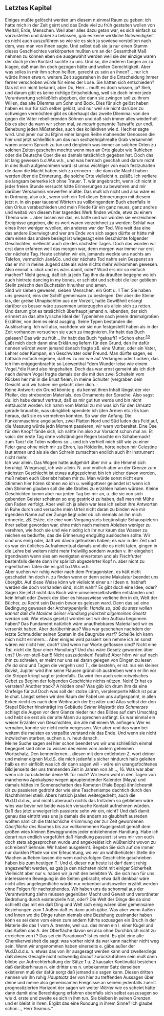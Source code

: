 ## Letztes Kapitel
Einiges mußte gelöscht werden um diesem n.einmal Raum zu geben: ich hatte mich in der Zeit geirrt und das Ende viel zu früh gestalten wollen von Weltall, Erde, Menschen. Weil aber alles dazu getan war, es sich einfach so vorzustellen und dabei zu belassen, gab es keine wirkliche Notwendigkeit es nicht auch auszuführen so wie sie es sich ja sowieso vorstellten nach dem, was man von ihnen sagte. Und selbst daß sie ja nur einen Stamm dieses Geschlechtes verkörperten mußten um an der Gesamtheit Maß nehmen zu können eben sie ausgewählt werden weil sie der einzige waren der doch je den Kontakt suchte zu uns. Und so, die anderen fangen an zu klagen, daß man ihn doch gezogen hätte und wollen Gerechtigkeit. Aber was solles in mir ihm schon heißen, gerecht zu sein an ihnen?... nur ich würde Ihnen etwa n. weitere Zeit zugestehen in der die Entscheidung immer ferner verschoben würde für eines der Lose. Sie hätten sich entschieden? Das ist mir nicht bekannt, aber Du, Herr... mußt es doch wissen, ja? Sieh, und darum gibt es keine richtige Entscheidung, weil sie doch immer jede Verantwortung schließlich abgeben, der dann sie zwingen soll zu ihrem Willen, das alte Dilemma um Sohn und Bock. Dies für sich gelöst haben haben es nur für sich selber gelöst, und nur weil sie nicht darüber zu schweigen vermöchten gibt es überhaupt das zweite Dilemma: von den gegen die Väter rebellierenden Söhnen und daß sich immer alles wiederholt bis es aber da warn wir schon mal, *se mourir* genannte Tatwaffe zur endl. Behebung jeden Mißstandes, auch des kollektiven wie d. Hechler sagte wird. Und jener nur zu B‘ginn einer langen Reihe mahnender Genossen die hier und jetzt schließlich um das nun sechzehnjahrealte Grab versammlet waren unsern Spruch zu tun und dergleich was immer an solchen Orten zu solchen Zeiten geschehn mochte wenn man an Orte glaubt wie Ruhleben oder die Deutsche Oper die es damals tatsächlich gegeben hat. Doch das ist lang gewesen b.d.W.s.w.h., und was hernach geschah und darum nicht in dies Buch aufgenommen ward ist umso wichtiger von euch festzuhalten die dann die Macht haben sich zu erinnern - die dann die Macht haben werden *über* die Erinnerung, die solche Orte vielleicht n. zuläßt. Ich verliere sie langsam bemerke ich ohne Trauer. T. wär angebracht, wenn ich nicht in jeder freien Stunde versucht hätte Erinnerungen zu bewahren und mir darüber Versäumnis vorwerfen müßte. Das muß ich nicht und also wäre es in Ordnung, also o.k., wenn sich ein Teil dieser Erinnerungen mit diesem jetzt n. in ein paar tausend Wörtern zu vollbringendem Buch ebenfalls in den Orkus verabschieden und mein Friede für ein ganz neues, ganz andres und weitab von diesem hier tagendes Werk finden würde, etwa zu einem Thema wie:... aber lassen wir das, es hatte und wir würden sie verzeichnen Ereignisse gegeben, die es wert waren verzeichnet zu werden; Schlaf war eines ihrer weniger w.vollen, ein anderes war der Tod. Wie weit das eine das andere überwiegt und wer am Ende von sich sagen dürfte er hätte mit dem einen das andere besiegt ist wiegesagt eine Geschichte folgender Geschichten, vielleicht auch die des nächsten Tages. Doch das würden wir erst dann erfahren weil das morgen war, denn morgen war immer nur erst der nächste Tag. Heute schlafen wir ein, jemands weckte uns nachts am Telefon, vermutlich Jan&amp;Co. und der nächste Tod nahm sein Gespenst an das er mir in meine Jugend säte als wäre nichts mehr willkommen gewesen. Also einmal n. *click* und es wärs damit, oder? Würd ers mir so einfach machen? Nicht genug, daß ich ja jedn Tag ihm da draußen begegne wo ich auch hintrete dancing in my bones, er schiebt und schiebt die leer gebliebn Stelln zwischn den Buchstabn hinunher und amen.   
Sind wir sieben gewesen, sieben Menschen, ein Gott u. 1 Tier. Sie haben uns gewarnt, eins der Schiff gemeinsam zu besteigen. Der aber die Steine las, der greise Utnapischtim aus der Vorzeit, hatte Gewißheit erlangt darüber es besser wäre zusammen unterzugehn als allein sich zu retten. Und darum gibt es tatsächlich überhaupt jemand n. lebenden, der sich erinnert an das alte lyrische Ideal der Typenlehre nach jenem dreimalgroßen Erzähler, von dem es einst ausging. Seine Typen bestanden die Auslöschung. Ich will also, nachdem wir sie nun festgestellt haben als in der Zeit vorhanden versuchen sie euch zu imaginieren. Ihr habt das Buch gelesen? Das wär zu früh... Ihr habt das Buch *gekauft? *Schon eher.<sup><a id="ffn40" href="#fn40" class="footnote">40</a></sup> Laßt mich doch dann eine Erklärung liefern für den Grund, den ihr dafür nennen würdet wenn jemand danach fragte zB. eine Mutter, oder ein Vater, Lehrer oder Kumpan, ein Geschwister oder Freund. Man dürfte sagen, es hättsich einfach ergeben, daß es zu mir wie auf Verlangen oder Locken, das ich ihm entgegenbrachte so Loewenthal *dem Wunder leise wie einem Vogel,*die Hand also hingehalten. Doch das war ernst gemeint als ich dich nach *deinem* Vogel fragte damals der die mit den zwei Scheiteln vom Rücken her mir in die Brust fielen, in meine Schulter (vergraben dein Gesicht und wir haben nie gelacht über dich..:    
Keine Antwort: ein Grund könnte g. du kennst ihren Inhalt längst der vier Pfeiler, des strebenden Materials, des Ornaments der Sprache. Also sagst du: ich habe darauf vertraut, daß es mir gut tun werde und bin nicht enttäuscht worden. Ich nahm vom Matrial zu mir was ich für den Umsatz gerade brauchte, was übrigblieb spendete ich (den Armen etc.) Es kam heraus, daß sie es vermehren konnten. So war der Anfang. Die Funkenmaschine angelaufen, zwei Platten Nord und Süd luden das Feld auf, die Messung würde jedn Moment passieren, wir warn vorbereitet. Eine Öse für den Knopf fände sich, ich nähte ihn also zur Vorsicht schon mal an. Et voici: der erste Tag ohne vollständigen Regen brachte ein Schabernack! zum Tanz! die Toten wollens so... und ich verhielt mich still wie zu einer Feier ganz ohne mich mir zu Ehren, las Hölderlin, hörte neben mir Celestine laut atmen und als sie den Schrein zumachten endlich auch ihr Instrument nicht mehr.    
Ich war allein. Das Wogen hatte aufgehört über mir u. die Himmel sich beruhigt. Wiegesagt, ich wär allein. N. und endlich aber an der Grenze zum nächsten Geschlecht ist etwas aufgezeichnet bin ich sicher davon worden, muß neben euch überlebt haben mir zu. Man würde sonst nicht eure Stimmen hier hören können wo ich u. weißgottwer gelandet ist wenn ich den Stimmen glauben soll die alle Großes zu erzählen haben würden. Kleine Geschichten komm aber nur jeden Tag bei mir an, u. die sie von sich gebenden Geister scheinen so eng gestrickt zu haben, daß man mit Mühe den Faden verfolgt. Aber weil ich ja allein war lese ich selbst ihre Antworten in Ruhe durch und versuche mein Urteil nicht daran zu binden wie mir irgendein Name auf der Zunge liegt oder ob ich niemals an ihn mich erinnerte, zB. Estée, die eine vom Vorgang stets begünstigte Schauspielerin ihrer selbst geworden war, ohne mich nach meinem Ableben weniger zu verehren, wie hoch sie und wie niedrig ich ihr nur kaum das Wasser zu reichen es bedurfte, das die Erinnerung endgültig auslöschen sollte. Wir sind uns einig oder, daß wir davon getrunken haben; es war in der Zeit und es war ein übliches Aufnahmeritual damals und die es nicht taten, gingen in die Lehre bei weitem nicht mehr freiwillig sondern wurden v. ihr eingeholt irgendwann wenn sies am wenigsten erwarteten und als Fischfutter bestenfalls diente dann ihr spärlich abgezehrter Kopf n. aber nicht zu eigentlichen Taten die es galt b.d.W.s.w.h.   
Aber suchen wir ruhig weiter nach dem Protagonisten, es hätt nicht geschadet ihn doch n. zu finden wenn er denn seine Makulatur beendet uns übergibt. Auf diese Weise könn wir vielleicht einer s.r Ideen n. habhaft werden die doch vorhanden sind, nicht wahr? Es gibt doch eine Idee, oder? Sagen Sie jetzt nicht das Buch wäre umseinerselbstwillen entstanden und kein Inhalt oder Zweck der über es hinauswiese verliehe ihm in dir, Welt der Bücher, zu Recht sein Dasein bevor es gelesen ward. Denn das sei eine Bedingung gewesen der Archetypenlyrik: *Handle so, daß du stets wollen kannst daß die Maxime deiner Handlung jederzeit allgemeines Gesetz werden soll.* War etwas gesetzt worden seit wir den Aufbau begonnen haben? Das Fundament natürlich wäre unaufhebbares Material seit wir es versenkt haben. Aber darüberhinaus? Was war geschehen nachdem der letzte Schmuddler seinen Spaten in die Baugrube warf? Scheiße ich kann mich nicht erinnern... Aber einiges wird passiert sein nehme ich an sonst wären wir nicht hier, doch? Und wenn nur Worte geflossen sind? Nicht eine *Tat,* nicht die Spur einer *Handlung?* Und *das* wäre Gesetz geworden über uns? Un-vor-stell-bar!!! Nicht auszudenken! Fatalist! Aber hörn wir auf nach ihm zu schreien, er meint nur uns sei daran gelegen von Dingen zu lesen *die da sind* und Tagen die vergehn und T., die bestehn, er ist: nur ein kleiner Bovist, Jupiter wird ihm seine Flausen gründlich austreiben wenn er ihn vor die Strippe kriegt sagt er jedenfalls. Da wird ihm auch sein rotwelsches Gebet zu Beginn der folgenden Geschichte nichts nützen. Nein! Er hat es verraten? Another track? A hidden one? Was gäb ich drum ihm da eine Ohrfeige für zu! Doch was soll der stolze Lärm, verplemperte Milch ist pour le chat. Längst sehen wir den Raum der Fabel um uns aufgespannt, in allen Ecken riecht es nach dem Weihrauch der Erzväter und Atlas selbst der den Stapel Bücher hineinträgt ins Gebäude *Seiner Majestät des Schmerzes* schlägt die Augen vor dem Glanze nieder nur des Bildes auf dem Umschlag und hebt sie erst als der alte Mann zu sprechen anfängt. Es war einmal ein weiser Erzähler von Geschichten, die alle mit einem W. anfingen: Wer es vernahm, konnte sie nicht mehr vergessen. Wer aber und das warn bei weitem die meisten es verpaßte verstand nie das Ende. Und wenn sie nicht inzwischen starben, suchen s. n. heut danach.   
Meine Suche sagen sei hier schon beendet wo wir uns schließlich einmal begegnet sind ohne zu wissen des einen vom andern geheimen Wortschatz. Den kennenlernen... diesen mit dem entlehnten Z. wort deiner und meiner eignen M.d.S. die mich jedenfalls sicher hindurch halb geleiten halb es mir einflößt was ich dir dann sagen will - wäre ein unangefochtenes Bild jenseits der uns trennenden Zeit in Jahren von äh..., 16. Was war aber wenn ich zurückdenke deine W. für mich? Wir lesen wohl in den Tagen von mancherwo Apokalypse wegen apruptendender Kalender (Maya) und damals hättes im Sonnenschatten des Kometen (Hale Bopp) ähnlichesmit dir zu passieren gedroht der wie eine Taschenlampe dachtich durch den Nachthimmel stieß. Abers hatsich jaalles weitergedreht, auch die W.d.D.d.d.w., und nichts aberauch nichts das trotzdem so geblieben wäre wies war bevor wir beide was ich versuche Kontakt aufnehmen würden. Daß das jetzt unweigerlich passierte sehn wir ein, nicht? Und daß damit genau das eintritt was uns ja damals die andern so glaubhaft ausreden wollten nämlich die tatsächliche Krümmung der zur Zeit gewordenen *Oberfläche* des Raumes bis zur vollkommenen Kugelgestalt gemäß dem großen wies kleinen Beweggrundes jeder entstehenden Handlung. Habe ich derart nun endlich vorgeführt daß Handlung passiert ist wos mir von euch doch stets abgesprochen wurde und angekreidet ich wüßtenicht wovon zu schreiben? Sehnsie. Wir haben ausgelernt. Begebn Sie sich auf die immer nur dunklen Pfade vor der Erleuchtung, wo wir an wohlbehüteter Stelle die Wachen aufleben lassen die wem nachzufolgen Geschichte geschrieben haben bis zum heutigen T. Und d. dieser nur heute ist darf damit ruhig angezweifelt werden, es gab ja den nächsten nicht mit einiger Sicherheit. Vielleicht aber nur v. haben wir ja mit den belebten W. die sich nun für uns interessieren Bewegung in die Seiten gebracht; etwa daß denkbar wäre nicht alles angelegentliche würde nur nebenbei undsoweiter erzählt werden ohne Folgen für nachstehendes. Wir haben uns da schonmal aus der Verantwortung ziehn müssen gegenüber Macht und Gewalt und verordneter Bedrohung durch existenzielle Not, oder? Die Welt der Dinge die da sind schließt das mit ein daß Ding und Welt sich einig wären über gemeinsame Beziehungen zum 1 Außen daß es dann auch gäbe. Was aber wenn Außen und Innen wo die Dinge ruhen niemals eine Beziehung zueinander haben könn es sei denn vom einen zum andern führte sozusagen ein Bruch in der Materie die das 1 vom A. trennte, weil u.a. das Innen ein I. einer Kugel und das Außen das A. der Oberfläche davon sei also ohne Durchbruch nicht zu erreichen von i.? Das sei ein Paradoxon? Ist es nicht. Es gibt eine alte Chemikerweisheit die sagt: was vorher nicht da war kann nachher nicht weg sein. Wenn wir angenommen haben einerseits e. gäbe außer der W.d.D.d.d.s. n. etwas das von ihr ausgesagt werden kann und zweiterdings daß dieses Gesagte nicht notwendig darauf zurückzuführen sein muß dann bliebe zur Aufrechterhaltung der Sätze 1 u. 2 kausaler Kontinuität bestehen daß darüberhinaus n. ein dritter uns n. unbekannter Satz derselben existieren muß der dafür sorgt daß jemand sie sagen kann. Diesen dritten nennen wir ihn ruhig *Hauptsatz* der von hier zu treffenden Aussagen über deine und meine also gemeinsamen Ereignisse an seinem jedenfalls zuerst prognostizierten Horizont der sagen wir weiter *Wörter* wie es scheint hätte dann damit eine Berechtigung erfahren ebenfalls sich selbst auszusagen so wie d. erste und zweite es sich in ihm tun. Sie bleiben in seinen Grenzen und er bleibt in ihren. Ergibt das eine Rundung in ihrem Sinne? Ich glaube schon..., Herr Seamus.“   
